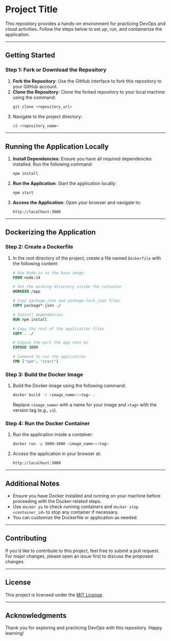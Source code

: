 # Project Title

This repository provides a hands-on environment for practicing DevOps and cloud activities. Follow the steps below to set up, run, and containerize the application.

---

## Getting Started

### Step 1: Fork or Download the Repository

1. **Fork the Repository**: Use the GitHub interface to fork this repository to your GitHub account.
2. **Clone the Repository**: Clone the forked repository to your local machine using the command:
   ```bash
   git clone <repository_url>
   ```
3. Navigate to the project directory:
   ```bash
   cd <repository_name>
   ```

---

## Running the Application Locally

1. **Install Dependencies**:
   Ensure you have all required dependencies installed. Run the following command:
   ```bash
   npm install
   ```

2. **Run the Application**:
   Start the application locally:
   ```bash
   npm start
   ```

3. **Access the Application**:
   Open your browser and navigate to:
   ```
   http://localhost:3000
   ```

---

## Dockerizing the Application

### Step 2: Create a Dockerfile

1. In the root directory of the project, create a file named `Dockerfile` with the following content:
   ```dockerfile
   # Use Node.js as the base image
   FROM node:14

   # Set the working directory inside the container
   WORKDIR /app

   # Copy package.json and package-lock.json files
   COPY package*.json ./

   # Install dependencies
   RUN npm install

   # Copy the rest of the application files
   COPY . ./

   # Expose the port the app runs on
   EXPOSE 3000

   # Command to run the application
   CMD ["npm", "start"]
   ```

### Step 3: Build the Docker Image

1. Build the Docker image using the following command:
   ```bash
   docker build -t <image_name>:<tag> .
   ```
   Replace `<image_name>` with a name for your image and `<tag>` with the version tag (e.g., `v1`).

### Step 4: Run the Docker Container

1. Run the application inside a container:
   ```bash
   docker run -p 3000:3000 <image_name>:<tag>
   ```

2. Access the application in your browser at:
   ```
   http://localhost:3000
   ```

---

## Additional Notes

- Ensure you have Docker installed and running on your machine before proceeding with the Docker-related steps.
- Use `docker ps` to check running containers and `docker stop <container_id>` to stop any container if necessary.
- You can customize the Dockerfile or application as needed.

---

## Contributing

If you'd like to contribute to this project, feel free to submit a pull request. For major changes, please open an issue first to discuss the proposed changes.

---

## License

This project is licensed under the [MIT License](LICENSE).

---

## Acknowledgments

Thank you for exploring and practicing DevOps with this repository. Happy learning!

